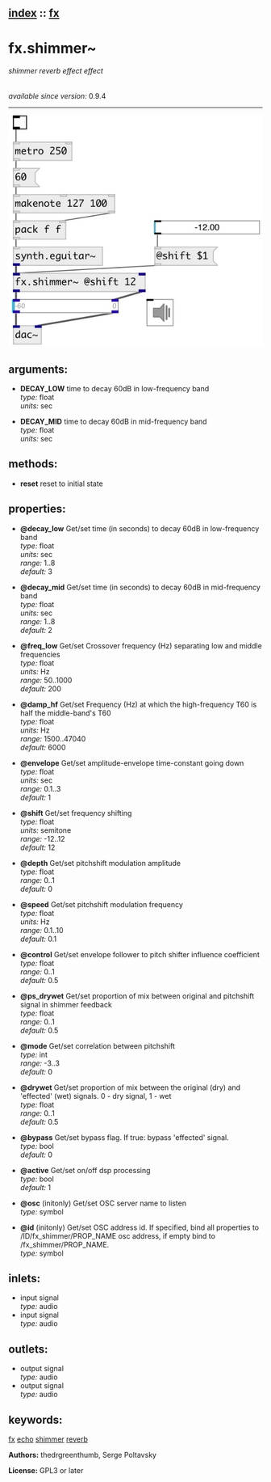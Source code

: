 [index](index.html) :: [fx](category_fx.html)
---

# fx.shimmer~

###### shimmer reverb effect effect

*available since version:* 0.9.4

---




[![example](../examples/img/fx.shimmer~.jpg)](../examples/pd/fx.shimmer~.pd)



## arguments:

* **DECAY_LOW**
time to decay 60dB in low-frequency band<br>
_type:_ float<br>
_units:_ sec<br>

* **DECAY_MID**
time to decay 60dB in mid-frequency band<br>
_type:_ float<br>
_units:_ sec<br>



## methods:

* **reset**
reset to initial state<br>




## properties:

* **@decay_low** 
Get/set time (in seconds) to decay 60dB in low-frequency band<br>
_type:_ float<br>
_units:_ sec<br>
_range:_ 1..8<br>
_default:_ 3<br>

* **@decay_mid** 
Get/set time (in seconds) to decay 60dB in mid-frequency band<br>
_type:_ float<br>
_units:_ sec<br>
_range:_ 1..8<br>
_default:_ 2<br>

* **@freq_low** 
Get/set Crossover frequency (Hz) separating low and middle frequencies<br>
_type:_ float<br>
_units:_ Hz<br>
_range:_ 50..1000<br>
_default:_ 200<br>

* **@damp_hf** 
Get/set Frequency (Hz) at which the high-frequency T60 is half the middle-band&#39;s T60<br>
_type:_ float<br>
_units:_ Hz<br>
_range:_ 1500..47040<br>
_default:_ 6000<br>

* **@envelope** 
Get/set amplitude-envelope time-constant going down<br>
_type:_ float<br>
_units:_ sec<br>
_range:_ 0.1..3<br>
_default:_ 1<br>

* **@shift** 
Get/set frequency shifting<br>
_type:_ float<br>
_units:_ semitone<br>
_range:_ -12..12<br>
_default:_ 12<br>

* **@depth** 
Get/set pitchshift modulation amplitude<br>
_type:_ float<br>
_range:_ 0..1<br>
_default:_ 0<br>

* **@speed** 
Get/set pitchshift modulation frequency<br>
_type:_ float<br>
_units:_ Hz<br>
_range:_ 0.1..10<br>
_default:_ 0.1<br>

* **@control** 
Get/set envelope follower to pitch shifter influence coefficient<br>
_type:_ float<br>
_range:_ 0..1<br>
_default:_ 0.5<br>

* **@ps_drywet** 
Get/set proportion of mix between original and pitchshift signal in shimmer feedback<br>
_type:_ float<br>
_range:_ 0..1<br>
_default:_ 0.5<br>

* **@mode** 
Get/set correlation between pitchshift<br>
_type:_ int<br>
_range:_ -3..3<br>
_default:_ 0<br>

* **@drywet** 
Get/set proportion of mix between the original (dry) and &#39;effected&#39; (wet) signals. 0 -
dry signal, 1 - wet<br>
_type:_ float<br>
_range:_ 0..1<br>
_default:_ 0.5<br>

* **@bypass** 
Get/set bypass flag. If true: bypass &#39;effected&#39; signal.<br>
_type:_ bool<br>
_default:_ 0<br>

* **@active** 
Get/set on/off dsp processing<br>
_type:_ bool<br>
_default:_ 1<br>

* **@osc** (initonly)
Get/set OSC server name to listen<br>
_type:_ symbol<br>

* **@id** (initonly)
Get/set OSC address id. If specified, bind all properties to /ID/fx_shimmer/PROP_NAME
osc address, if empty bind to /fx_shimmer/PROP_NAME.<br>
_type:_ symbol<br>



## inlets:

* input signal<br>
_type:_ audio
* input signal<br>
_type:_ audio



## outlets:

* output signal<br>
_type:_ audio
* output signal<br>
_type:_ audio



## keywords:

[fx](keywords/fx.html)
[echo](keywords/echo.html)
[shimmer](keywords/shimmer.html)
[reverb](keywords/reverb.html)






**Authors:** thedrgreenthumb, Serge Poltavsky




**License:** GPL3 or later





